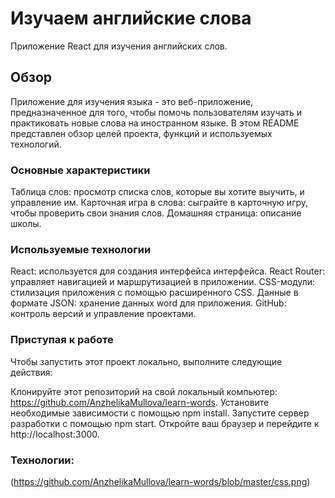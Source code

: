 # Изучаем английские слова
Приложение React для изучения английских слов.  
## Обзор
Приложение для изучения языка - это веб-приложение, предназначенное для того, чтобы помочь пользователям изучать и практиковать новые слова на иностранном языке. В этом README представлен обзор целей проекта, функций и используемых технологий.

### Основные характеристики

Таблица слов: просмотр списка слов, которые вы хотите выучить, и управление им.
Карточная игра в слова: сыграйте в карточную игру, чтобы проверить свои знания слов.
Домашняя страница: описание школы.
### Используемые технологии

React: используется для создания интерфейса интерфейса.
React Router: управляет навигацией и маршрутизацией в приложении.
CSS-модули: стилизация приложения с помощью расширенного CSS.
Данные в формате JSON: хранение данных word для приложения.
GitHub: контроль версий и управление проектами.

### Приступая к работе

Чтобы запустить этот проект локально, выполните следующие действия:

Клонируйте этот репозиторий на свой локальный компьютер: https://github.com/AnzhelikaMullova/learn-words.
Установите необходимые зависимости с помощью npm install.
Запустите сервер разработки с помощью npm start.
Откройте ваш браузер и перейдите к http://localhost:3000.

### Технологии:

(https://github.com/AnzhelikaMullova/learn-words/blob/master/css.png)
